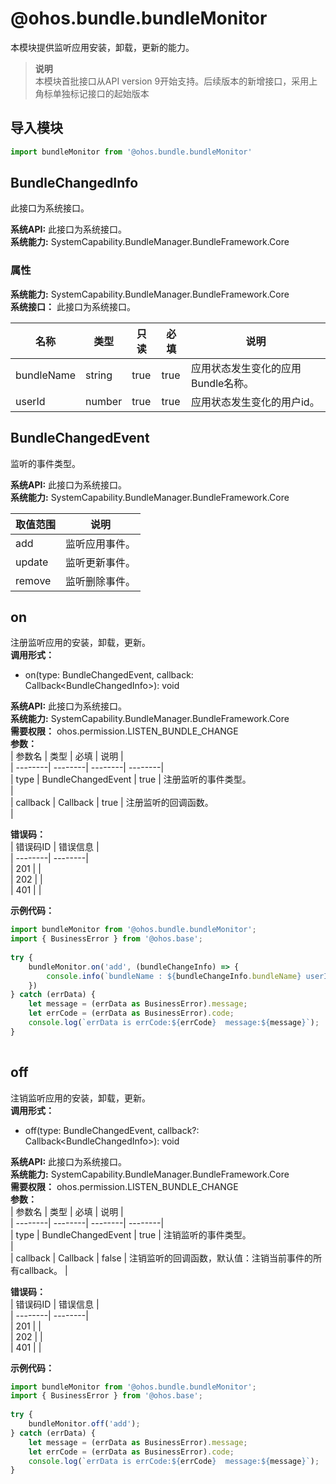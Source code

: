 # @ohos.bundle.bundleMonitor    
本模块提供监听应用安装，卸载，更新的能力。  
> **说明**   
>本模块首批接口从API version 9开始支持。后续版本的新增接口，采用上角标单独标记接口的起始版本  
  
## 导入模块  
  
```js    
import bundleMonitor from '@ohos.bundle.bundleMonitor'    
```  
    
## BundleChangedInfo    
此接口为系统接口。  
  
 **系统API:**  此接口为系统接口。  
 **系统能力:**  SystemCapability.BundleManager.BundleFramework.Core    
### 属性    
 **系统能力:**  SystemCapability.BundleManager.BundleFramework.Core    
 **系统接口：** 此接口为系统接口。    
    
| 名称 | 类型 | 只读 | 必填 | 说明 |  
| --------| --------| --------| --------| --------|  
| bundleName | string | true | true | 应用状态发生变化的应用Bundle名称。<br/> |  
| userId | number | true | true | 应用状态发生变化的用户id。<br/> |  
    
## BundleChangedEvent    
监听的事件类型。  
  
 **系统API:**  此接口为系统接口。  
 **系统能力:**  SystemCapability.BundleManager.BundleFramework.Core    
    
| 取值范围 | 说明 |  
| --------| --------|  
| add | 监听应用事件。 |  
| update | 监听更新事件。 |  
| remove | 监听删除事件。 |  
    
## on    
注册监听应用的安装，卸载，更新。  
 **调用形式：**     
- on(type: BundleChangedEvent, callback: Callback\<BundleChangedInfo>): void  
  
 **系统API:**  此接口为系统接口。  
 **系统能力:**  SystemCapability.BundleManager.BundleFramework.Core  
 **需要权限：** ohos.permission.LISTEN_BUNDLE_CHANGE    
 **参数：**     
| 参数名 | 类型 | 必填 | 说明 |  
| --------| --------| --------| --------|  
| type | BundleChangedEvent | true | 注册监听的事件类型。<br/> |  
| callback | Callback<BundleChangedInfo> | true | 注册监听的回调函数。<br/> |  
    
    
 **错误码：**     
| 错误码ID | 错误信息 |  
| --------| --------|  
| 201 |  |  
| 202 |  |  
| 401 |  |  
    
 **示例代码：**   
```ts    
import bundleMonitor from '@ohos.bundle.bundleMonitor';  
import { BusinessError } from '@ohos.base';  
  
try {  
    bundleMonitor.on('add', (bundleChangeInfo) => {  
        console.info(`bundleName : ${bundleChangeInfo.bundleName} userId : ${bundleChangeInfo.userId}`);  
	})  
} catch (errData) {  
    let message = (errData as BusinessError).message;  
    let errCode = (errData as BusinessError).code;  
    console.log(`errData is errCode:${errCode}  message:${message}`);  
}  
    
```    
  
    
## off    
注销监听应用的安装，卸载，更新。  
 **调用形式：**     
- off(type: BundleChangedEvent, callback?: Callback\<BundleChangedInfo>): void  
  
 **系统API:**  此接口为系统接口。  
 **系统能力:**  SystemCapability.BundleManager.BundleFramework.Core  
 **需要权限：** ohos.permission.LISTEN_BUNDLE_CHANGE    
 **参数：**     
| 参数名 | 类型 | 必填 | 说明 |  
| --------| --------| --------| --------|  
| type | BundleChangedEvent | true | 注销监听的事件类型。<br/> |  
| callback | Callback<BundleChangedInfo> | false | 注销监听的回调函数，默认值：注销当前事件的所有callback。 |  
    
    
 **错误码：**     
| 错误码ID | 错误信息 |  
| --------| --------|  
| 201 |  |  
| 202 |  |  
| 401 |  |  
    
 **示例代码：**   
```ts    
import bundleMonitor from '@ohos.bundle.bundleMonitor';  
import { BusinessError } from '@ohos.base';  
  
try {  
    bundleMonitor.off('add');  
} catch (errData) {  
    let message = (errData as BusinessError).message;  
    let errCode = (errData as BusinessError).code;  
    console.log(`errData is errCode:${errCode}  message:${message}`);  
}  
    
```    
  
